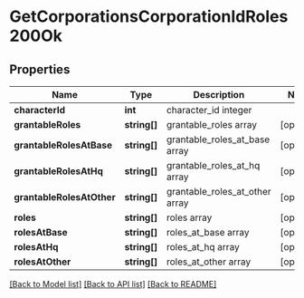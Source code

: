 # GetCorporationsCorporationIdRoles200Ok

## Properties
Name | Type | Description | Notes
------------ | ------------- | ------------- | -------------
**characterId** | **int** | character_id integer | 
**grantableRoles** | **string[]** | grantable_roles array | [optional] 
**grantableRolesAtBase** | **string[]** | grantable_roles_at_base array | [optional] 
**grantableRolesAtHq** | **string[]** | grantable_roles_at_hq array | [optional] 
**grantableRolesAtOther** | **string[]** | grantable_roles_at_other array | [optional] 
**roles** | **string[]** | roles array | [optional] 
**rolesAtBase** | **string[]** | roles_at_base array | [optional] 
**rolesAtHq** | **string[]** | roles_at_hq array | [optional] 
**rolesAtOther** | **string[]** | roles_at_other array | [optional] 

[[Back to Model list]](../README.md#documentation-for-models) [[Back to API list]](../README.md#documentation-for-api-endpoints) [[Back to README]](../README.md)


